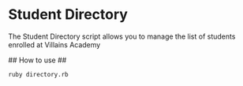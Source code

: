 # Student Directory #

The Student Directory script allows you to manage the list of students enrolled at Villains Academy

## How to use ##

```shell
ruby directory.rb
```
